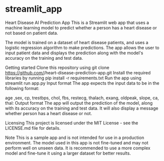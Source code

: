 # streamlit_app
Heart Disease AI Prediction App
This is a Streamlit web app that uses a machine learning model to predict whether a person has a heart disease or not based on patient data.

The model is trained on a dataset of heart disease patients, and uses a logistic regression algorithm to make predictions. The app allows the user to input patient data and displays the prediction along with the model's accuracy on the training and test data.

Getting started
Clone this repository using git clone https://github.com/<username>/heart-disease-prediction-app.git
Install the required libraries by running pip install -r requirements.txt
Run the app using streamlit run app.py
Input format
The app expects the input data to be in the following format:

age ,sex, cp, trestbps, chol, fbs, restecg, thalach, exang, oldpeak, slope, ca, thal:
Output format
The app will output the prediction of the model, along with its accuracy on the training and test data. It will also display a message whether person has a heart disease or not.

Licensing
This project is licensed under the MIT License - see the LICENSE.md file for details.

Note
This is a sample app and is not intended for use in a production environment. The model used in this app is not fine-tuned and may not perform well on unseen data. It is recommended to use a more complex model and fine-tune it using a larger dataset for better results.
